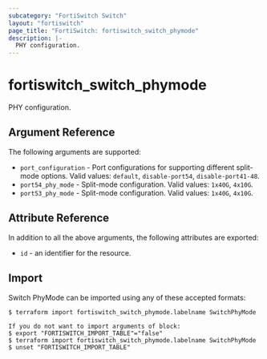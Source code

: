 ```yaml
---
subcategory: "FortiSwitch Switch"
layout: "fortiswitch"
page_title: "FortiSwitch: fortiswitch_switch_phymode"
description: |-
  PHY configuration.
---
```


# fortiswitch_switch_phymode
PHY configuration.

## Argument Reference

The following arguments are supported:

* `port_configuration` - Port configurations for supporting different split-mode options. Valid values: `default`, `disable-port54`, `disable-port41-48`.
* `port54_phy_mode` - Split-mode configuration. Valid values: `1x40G`, `4x10G`.
* `port53_phy_mode` - Split-mode configuration. Valid values: `1x40G`, `4x10G`.


## Attribute Reference

In addition to all the above arguments, the following attributes are exported:
* `id` - an identifier for the resource.

## Import

Switch PhyMode can be imported using any of these accepted formats:
```
$ terraform import fortiswitch_switch_phymode.labelname SwitchPhyMode

If you do not want to import arguments of block:
$ export "FORTISWITCH_IMPORT_TABLE"="false"
$ terraform import fortiswitch_switch_phymode.labelname SwitchPhyMode
$ unset "FORTISWITCH_IMPORT_TABLE"
```
